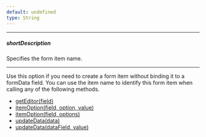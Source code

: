 ```yaml
---
default: undefined
type: String
---
```

---
##### shortDescription
Specifies the form item name.

---
Use this option if you need to create a form item without binding it to a formData field. You can use the item name to identify this form item when calling any of the following methods.

- [getEditor(field)](/api-reference/10%20UI%20Widgets/dxForm/3%20Methods/getEditor(field).md '/Documentation/ApiReference/UI_Widgets/dxForm/Methods/#getEditorfield')  
- [itemOption(field, option, value)](/api-reference/10%20UI%20Widgets/dxForm/3%20Methods/itemOption(field_option_value).md '/Documentation/ApiReference/UI_Widgets/dxForm/Methods/#itemOptionfield_option_value')  
- [itemOption(field, options)](/api-reference/10%20UI%20Widgets/dxForm/3%20Methods/itemOption(field_options).md '/Documentation/ApiReference/UI_Widgets/dxForm/Methods/#itemOptionfield_options')  
- [updateData(data)](/api-reference/10%20UI%20Widgets/dxForm/3%20Methods/updateData(data).md '/Documentation/ApiReference/UI_Widgets/dxForm/Methods/#updateDatadata')  
- [updateData(dataField, value)](/api-reference/10%20UI%20Widgets/dxForm/3%20Methods/updateData(dataField_value).md '/Documentation/ApiReference/UI_Widgets/dxForm/Methods/#updateDatadataField_value')
